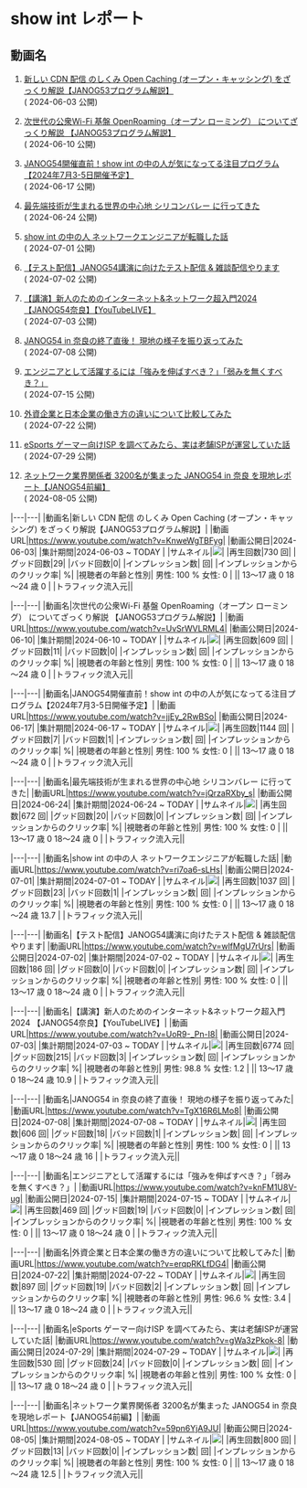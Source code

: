 # show int レポート

## 動画名


1. [新しい CDN 配信 のしくみ Open Caching (オープン・キャッシング) をざっくり解説【JANOG53プログラム解説】](https://www.youtube.com/watch?v=KnweWgTBFyg)  
 ( 2024-06-03 公開)

1. [次世代の公衆Wi-Fi 基盤 OpenRoaming（オープン ローミング） についてざっくり解説 【JANOG53プログラム解説】](https://www.youtube.com/watch?v=UvSrWVLRML4)  
 ( 2024-06-10 公開)

1. [JANOG54開催直前！show int の中の人が気になってる注目プログラム【2024年7月3-5日開催予定】](https://www.youtube.com/watch?v=jjEy_2RwBSo)  
 ( 2024-06-17 公開)

1. [最先端技術が生まれる世界の中心地 シリコンバレー に行ってきた](https://www.youtube.com/watch?v=jQrzaRXby_s)  
 ( 2024-06-24 公開)

1. [show int の中の人 ネットワークエンジニアが転職した話](https://www.youtube.com/watch?v=ri7oa6-sLHs)  
 ( 2024-07-01 公開)

1. [【テスト配信】JANOG54講演に向けたテスト配信 &amp; 雑談配信やります](https://www.youtube.com/watch?v=wlfMgU7rUrs)  
 ( 2024-07-02 公開)

1. [【講演】新人のためのインターネット&amp;ネットワーク超入門2024 【JANOG54奈良】【YouTubeLIVE】](https://www.youtube.com/watch?v=UoR9-_Pn-I8)  
 ( 2024-07-03 公開)

1. [JANOG54 in 奈良の終了直後！ 現地の様子を振り返ってみた](https://www.youtube.com/watch?v=TgX16R6LMo8)  
 ( 2024-07-08 公開)

1. [エンジニアとして活躍するには「強みを伸ばすべき？」「弱みを無くすべき？」](https://www.youtube.com/watch?v=knFM1U8V-ug)  
 ( 2024-07-15 公開)

1. [外資企業と日本企業の働き方の違いについて比較してみた](https://www.youtube.com/watch?v=erqpRKLfDG4)  
 ( 2024-07-22 公開)

1. [eSports ゲーマー向けISP を調べてみたら、実は老舗ISPが運営していた話](https://www.youtube.com/watch?v=gWa3zPkok-8)  
 ( 2024-07-29 公開)

1. [ネットワーク業界関係者 3200名が集まった JANOG54 in 奈良 を現地レポート【JANOG54前編】](https://www.youtube.com/watch?v=59pn6YjA9JU)  
 ( 2024-08-05 公開)



|---|---|
|動画名|新しい CDN 配信 のしくみ Open Caching (オープン・キャッシング) をざっくり解説【JANOG53プログラム解説】|
|動画URL|https://www.youtube.com/watch?v=KnweWgTBFyg|
|動画公開日|2024-06-03|
|集計期間|2024-06-03 ~ TODAY |
|サムネイル|<img src="images/thumbnail_KnweWgTBFyg_trim.jpg">|
|再生回数|730 回|
|グッド回数|29|
|バッド回数|0|
|インプレッション数|  回|
|インプレッションからのクリック率|  %|
|視聴者の年齢と性別| 男性: 100 %  女性: 0 |
|| 13～17 歳 0  18～24  歳 0   |
|トラフィック流入元||
<div style="page-break-before:always"></div>

|---|---|
|動画名|次世代の公衆Wi-Fi 基盤 OpenRoaming（オープン ローミング） についてざっくり解説 【JANOG53プログラム解説】|
|動画URL|https://www.youtube.com/watch?v=UvSrWVLRML4|
|動画公開日|2024-06-10|
|集計期間|2024-06-10 ~ TODAY |
|サムネイル|<img src="images/thumbnail_UvSrWVLRML4_trim.jpg">|
|再生回数|609 回|
|グッド回数|11|
|バッド回数|0|
|インプレッション数|  回|
|インプレッションからのクリック率|  %|
|視聴者の年齢と性別| 男性: 100 %  女性: 0 |
|| 13～17 歳 0  18～24  歳 0   |
|トラフィック流入元||
<div style="page-break-before:always"></div>

|---|---|
|動画名|JANOG54開催直前！show int の中の人が気になってる注目プログラム【2024年7月3-5日開催予定】|
|動画URL|https://www.youtube.com/watch?v=jjEy_2RwBSo|
|動画公開日|2024-06-17|
|集計期間|2024-06-17 ~ TODAY |
|サムネイル|<img src="images/thumbnail_jjEy_2RwBSo_trim.jpg">|
|再生回数|1144 回|
|グッド回数|7|
|バッド回数|1|
|インプレッション数|  回|
|インプレッションからのクリック率|  %|
|視聴者の年齢と性別| 男性: 100 %  女性: 0 |
|| 13～17 歳 0  18～24  歳 0   |
|トラフィック流入元||
<div style="page-break-before:always"></div>

|---|---|
|動画名|最先端技術が生まれる世界の中心地 シリコンバレー に行ってきた|
|動画URL|https://www.youtube.com/watch?v=jQrzaRXby_s|
|動画公開日|2024-06-24|
|集計期間|2024-06-24 ~ TODAY |
|サムネイル|<img src="images/thumbnail_jQrzaRXby_s_trim.jpg">|
|再生回数|672 回|
|グッド回数|20|
|バッド回数|0|
|インプレッション数|  回|
|インプレッションからのクリック率|  %|
|視聴者の年齢と性別| 男性: 100 %  女性: 0 |
|| 13～17 歳 0  18～24  歳 0   |
|トラフィック流入元||
<div style="page-break-before:always"></div>

|---|---|
|動画名|show int の中の人 ネットワークエンジニアが転職した話|
|動画URL|https://www.youtube.com/watch?v=ri7oa6-sLHs|
|動画公開日|2024-07-01|
|集計期間|2024-07-01 ~ TODAY |
|サムネイル|<img src="images/thumbnail_ri7oa6-sLHs_trim.jpg">|
|再生回数|1037 回|
|グッド回数|23|
|バッド回数|1|
|インプレッション数|  回|
|インプレッションからのクリック率|  %|
|視聴者の年齢と性別| 男性: 100 %  女性: 0 |
|| 13～17 歳 0  18～24  歳 13.7   |
|トラフィック流入元||
<div style="page-break-before:always"></div>

|---|---|
|動画名|【テスト配信】JANOG54講演に向けたテスト配信 &amp; 雑談配信やります|
|動画URL|https://www.youtube.com/watch?v=wlfMgU7rUrs|
|動画公開日|2024-07-02|
|集計期間|2024-07-02 ~ TODAY |
|サムネイル|<img src="images/thumbnail_wlfMgU7rUrs_trim.jpg">|
|再生回数|186 回|
|グッド回数|0|
|バッド回数|0|
|インプレッション数|  回|
|インプレッションからのクリック率|  %|
|視聴者の年齢と性別| 男性: 100 %  女性: 0 |
|| 13～17 歳 0  18～24  歳 0   |
|トラフィック流入元||
<div style="page-break-before:always"></div>

|---|---|
|動画名|【講演】新人のためのインターネット&amp;ネットワーク超入門2024 【JANOG54奈良】【YouTubeLIVE】|
|動画URL|https://www.youtube.com/watch?v=UoR9-_Pn-I8|
|動画公開日|2024-07-03|
|集計期間|2024-07-03 ~ TODAY |
|サムネイル|<img src="images/thumbnail_UoR9-_Pn-I8_trim.jpg">|
|再生回数|6774 回|
|グッド回数|215|
|バッド回数|3|
|インプレッション数|  回|
|インプレッションからのクリック率|  %|
|視聴者の年齢と性別| 男性: 98.8 %  女性: 1.2 |
|| 13～17 歳 0  18～24  歳 10.9   |
|トラフィック流入元||
<div style="page-break-before:always"></div>

|---|---|
|動画名|JANOG54 in 奈良の終了直後！ 現地の様子を振り返ってみた|
|動画URL|https://www.youtube.com/watch?v=TgX16R6LMo8|
|動画公開日|2024-07-08|
|集計期間|2024-07-08 ~ TODAY |
|サムネイル|<img src="images/thumbnail_TgX16R6LMo8_trim.jpg">|
|再生回数|606 回|
|グッド回数|18|
|バッド回数|1|
|インプレッション数|  回|
|インプレッションからのクリック率|  %|
|視聴者の年齢と性別| 男性: 100 %  女性: 0 |
|| 13～17 歳 0  18～24  歳 16   |
|トラフィック流入元||
<div style="page-break-before:always"></div>

|---|---|
|動画名|エンジニアとして活躍するには「強みを伸ばすべき？」「弱みを無くすべき？」|
|動画URL|https://www.youtube.com/watch?v=knFM1U8V-ug|
|動画公開日|2024-07-15|
|集計期間|2024-07-15 ~ TODAY |
|サムネイル|<img src="images/thumbnail_knFM1U8V-ug_trim.jpg">|
|再生回数|469 回|
|グッド回数|19|
|バッド回数|0|
|インプレッション数|  回|
|インプレッションからのクリック率|  %|
|視聴者の年齢と性別| 男性: 100 %  女性: 0 |
|| 13～17 歳 0  18～24  歳 0   |
|トラフィック流入元||
<div style="page-break-before:always"></div>

|---|---|
|動画名|外資企業と日本企業の働き方の違いについて比較してみた|
|動画URL|https://www.youtube.com/watch?v=erqpRKLfDG4|
|動画公開日|2024-07-22|
|集計期間|2024-07-22 ~ TODAY |
|サムネイル|<img src="images/thumbnail_erqpRKLfDG4_trim.jpg">|
|再生回数|897 回|
|グッド回数|19|
|バッド回数|2|
|インプレッション数|  回|
|インプレッションからのクリック率|  %|
|視聴者の年齢と性別| 男性: 96.6 %  女性: 3.4 |
|| 13～17 歳 0  18～24  歳 0   |
|トラフィック流入元||
<div style="page-break-before:always"></div>

|---|---|
|動画名|eSports ゲーマー向けISP を調べてみたら、実は老舗ISPが運営していた話|
|動画URL|https://www.youtube.com/watch?v=gWa3zPkok-8|
|動画公開日|2024-07-29|
|集計期間|2024-07-29 ~ TODAY |
|サムネイル|<img src="images/thumbnail_gWa3zPkok-8_trim.jpg">|
|再生回数|530 回|
|グッド回数|24|
|バッド回数|0|
|インプレッション数|  回|
|インプレッションからのクリック率|  %|
|視聴者の年齢と性別| 男性: 100 %  女性: 0 |
|| 13～17 歳 0  18～24  歳 0   |
|トラフィック流入元||
<div style="page-break-before:always"></div>

|---|---|
|動画名|ネットワーク業界関係者 3200名が集まった JANOG54 in 奈良 を現地レポート【JANOG54前編】|
|動画URL|https://www.youtube.com/watch?v=59pn6YjA9JU|
|動画公開日|2024-08-05|
|集計期間|2024-08-05 ~ TODAY |
|サムネイル|<img src="images/thumbnail_59pn6YjA9JU_trim.jpg">|
|再生回数|800 回|
|グッド回数|13|
|バッド回数|0|
|インプレッション数|  回|
|インプレッションからのクリック率|  %|
|視聴者の年齢と性別| 男性: 100 %  女性: 0 |
|| 13～17 歳 0  18～24  歳 12.5   |
|トラフィック流入元||
<div style="page-break-before:always"></div>

